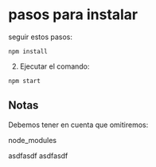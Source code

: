 # pasos para instalar

seguir estos pasos:

```
npm install
```

2. Ejecutar el comando:

```
npm start

```

## Notas

Debemos tener en cuenta que omitiremos:

node_modules

asdfasdf
asdfasdf
